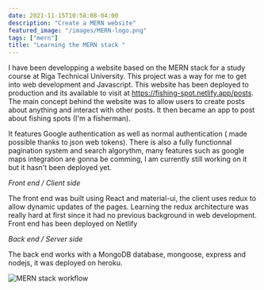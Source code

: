 ```yaml
---
date: 2021-11-15T10:58:08-04:00
description: "Create a MERN website"
featured_image: "/images/MERN-logo.png"
tags: ["mern"]
title: "Learning the MERN stack "
---
```


I have been developping a website based on the MERN stack for a study course at Riga Technical University. This project was a way for me to get into web development and Javascript.
 This website has been deployed to production and its available to visit at https://fishing-spot.netlify.app/posts. The main concept behind the website was to allow users to create posts about anything and interact with other posts. It then became an app to post about fishing spots (I'm a fisherman). 
 
 It features Google authentication as well as normal authentication ( made possible thanks to json web tokens). There is also a fully functionnal pagination system and search algorythm, many features such as google maps integration are gonna be comming, I am currently still working on it but it hasn't been deployed yet. 
  
_Front end / Client side_

The front end was built using React and material-ui, the client uses redux to allow dynamic updates of the pages. Learning the redux architecture was really hard at first since it had no previous background in web development. Front end has been deployed on Netlify 

_Back end / Server side_ 

The back end works with a MongoDB database, mongoose, express and nodejs, it was deployed on heroku. 

![MERN stack workflow](/images/MERN-stack.png "MERN stack workflow")
